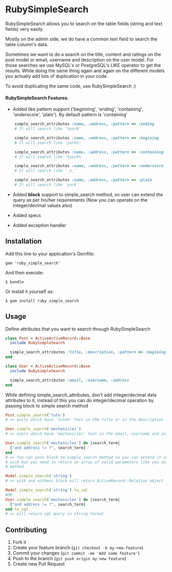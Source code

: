 # RubySimpleSearch

RubySimpleSearch allows you to search on the table fields (string and text fields)
very easily.

Mostly on the admin side, we do have a common text field to search the table
column's data.

Sometimes we want to do a search on the title, content and ratings on the post model or
email, username and description on the user model. For those searches we use MySQL's
or PostgreSQL's LIKE operator to get the results. While doing the same thing again and again
on the different models you actually add lots of duplication in your code.

To avoid duplicating the same code, use RubySimpleSearch :)

#### RubySimpleSearch Features:
- Added like pattern support ('beginning', 'ending', 'containing', 'underscore', 'plain').
  By default pattern is 'containing'

```Ruby
    simple_search_attributes :name, :address, :pattern => :ending
    # It will search like '%york'

    simple_search_attributes :name, :address, :pattern => :begining
    # It will search like 'york%'

    simple_search_attributes :name, :address, :pattern => :containing
    # It will search like '%york%'

    simple_search_attributes :name, :address, :pattern => :underscore
    # It will search like '_o_'

    simple_search_attributes :name, :address, :pattern => :plain
    # It will search like 'york'
```
- Added **block** support to simple_search method, so user can extend the query as per
  his/her requirements (Now you can operate on the integer/decimal values also)

- Added specs

- Added exception handler

## Installation

Add this line to your application's Gemfile:

    gem 'ruby_simple_search'

And then execute:

    $ bundle

Or install it yourself as:

    $ gem install ruby_simple_search

## Usage

Define attributes that you want to search through RubySimpleSearch

```Ruby
class Post < ActiveActiveRecord::Base
  include RubySimpleSearch

  simple_search_attributes :title, :description, :pattern => :begining
end
```
```Ruby
class User < ActiveActiveRecord::Base
  include RubySimpleSearch

  simple_search_attributes :email, :username, :address
end
```
While defining simple_search_attributes, don't add integer/decimal data
attributes to it, instead of this you can do integer/decimal operation
by passing block to simple search method
```Ruby
Post.simple_search('tuto')
# => posts which have 'tuto%' text in the title or in the description fields
```
```Ruby
User.simple_search('mechanicles')
# => users which have 'mechanicles' text in the email, username and in address
```
```Ruby
User.simple_search('mechanicles') do |search_term|
  ["and address != ?", search_term]
end
# => You can pass block to simple_search method so you can extend it as your
# wish but you need to return an array of valid parameters like you do in #where
# method
```
```Ruby
Model.simple_search('string')
# => with and without block will return ActiveRecord::Relation object
```
```Ruby
Model.simple_search('string').to_sql
#OR
User.simple_search('mechanicles') do |search_term|
  ["and address != ?", search_term]
end.to_sql
# => will return sql query in string format
```
## Contributing

1. Fork it
2. Create your feature branch (`git checkout -b my-new-feature`)
3. Commit your changes (`git commit -am 'Add some feature'`)
4. Push to the branch (`git push origin my-new-feature`)
5. Create new Pull Request

